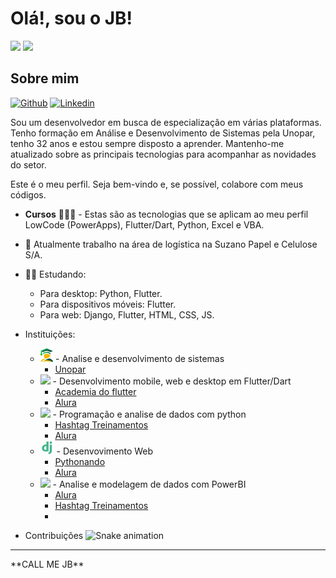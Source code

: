 # Olá!, sou o JB!
<div>
    <img height = "180em" src = "https://github-readme-stats.vercel.app/api?username=jbsilvadev&show_icons=true&theme=dracula&include_all_commits=true&hide_rank=true"/>
    <img height = "180em" src = "https://github-readme-stats.vercel.app/api/top-langs/?username=jbsilvadev&layout=compact&theme=dracula"/>    
</div> 

## Sobre mim
[![Github](https://img.shields.io/badge/-Github-000?style=flat-square&logo=Github&logoColor=white&link=https://github.com/jbsilvadev)](https://github.com/jbsilvadev)
[![Linkedin](https://img.shields.io/badge/-LinkedIn-blue?style=flat-square&logo=Linkedin&logoColor=white&link=https://www.linkedin.com/in/jbsilvadev/)](https://www.linkedin.com/in/jbsilvadev/)

Sou um desenvolvedor em busca de especialização em várias plataformas. Tenho formação em Análise e Desenvolvimento de Sistemas pela Unopar, tenho 32 anos e estou sempre disposto a aprender. Mantenho-me atualizado sobre as principais tecnologias para acompanhar as novidades do setor.

Este é o meu perfil. Seja bem-vindo e, se possível, colabore com meus códigos.

- **Cursos** 👨🏼‍🏫 - Estas são as tecnologias que se aplicam ao meu perfil LowCode (PowerApps), Flutter/Dart, Python, Excel e VBA.

- 🔭 Atualmente trabalho na área de logística na Suzano Papel e Celulose S/A.
- ✍🏼 Estudando:
    - Para desktop: Python, Flutter.
    - Para dispositivos móveis: Flutter.
    - Para web: Django, Flutter, HTML, CSS, JS.
- Instituições:

    - [<img height = "22em" src="https://github.com/JBSilvaDev/imgs/blob/main/formando.png?raw=true" />](https://www.linkedin.com/in/jbsilvadev/) - Analise e desenvolvimento de sistemas
        - [Unopar](https://www.unopar.com.br/)
    - [<img height = "22em" src="https://cdn.jsdelivr.net/gh/devicons/devicon/icons/flutter/flutter-original.svg" />](https://www.linkedin.com/in/jbsilvadev/) - Desenvolvimento mobile, web e desktop em Flutter/Dart
        - [Academia do flutter](https://academiadoflutter.com.br/)
        - [Alura](https://www.alura.com.br/)
    - [<img height = "22em" src="https://cdn.jsdelivr.net/gh/devicons/devicon/icons/python/python-original-wordmark.svg" />](https://www.linkedin.com/in/jbsilvadev/) - Programação e analise de dados com python
        - [Hashtag Treinamentos](https://www.hashtagtreinamentos.com/)
        - [Alura](https://www.alura.com.br/)
    - [<img height = "22em" src="https://raw.githubusercontent.com/JBSilvaDev/imgs/main/django.png" />](https://www.linkedin.com/in/jbsilvadev/) - Desenvovimento Web
        - [Pythonando](https://plataforma.pythonando.com.br/)
        - [Alura](https://www.alura.com.br/)
    - [<img height = "22em" src="https://www.tekenable.ie/wp-content/uploads/2019/09/PowerBI-Icon-Transparent.png" />](https://www.linkedin.com/in/jbsilvadev/) - Analise e modelagem de dados com PowerBI
        - [Alura](https://www.alura.com.br/)
        - [Hashtag Treinamentos](https://www.hashtagtreinamentos.com/)
        - 
- Contribuições
![Snake animation](https://github.com/seu-usuário-aqui/JBSilvaDev/blob/output/github-contribution-grid-snake.svg)
<hr>
**CALL ME JB**
